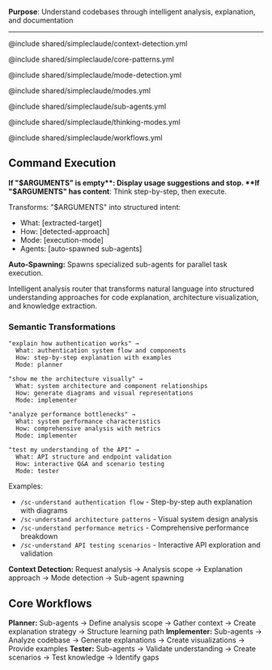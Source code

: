 **Purpose**: Understand codebases through intelligent analysis, explanation, and documentation

---

@include shared/simpleclaude/context-detection.yml

@include shared/simpleclaude/core-patterns.yml

@include shared/simpleclaude/mode-detection.yml

@include shared/simpleclaude/modes.yml

@include shared/simpleclaude/sub-agents.yml

@include shared/simpleclaude/thinking-modes.yml

@include shared/simpleclaude/workflows.yml

## Command Execution

**If "$ARGUMENTS" is empty**: Display usage suggestions and stop. **If "$ARGUMENTS" has content**: Think step-by-step, then execute.

Transforms: "$ARGUMENTS" into structured intent:

- What: [extracted-target]
- How: [detected-approach]
- Mode: [execution-mode]
- Agents: [auto-spawned sub-agents]

**Auto-Spawning:** Spawns specialized sub-agents for parallel task execution.

Intelligent analysis router that transforms natural language into structured understanding approaches for code explanation, architecture visualization, and knowledge extraction.

### Semantic Transformations

```
"explain how authentication works" →
  What: authentication system flow and components
  How: step-by-step explanation with examples
  Mode: planner

"show me the architecture visually" →
  What: system architecture and component relationships
  How: generate diagrams and visual representations
  Mode: implementer

"analyze performance bottlenecks" →
  What: system performance characteristics
  How: comprehensive analysis with metrics
  Mode: implementer

"test my understanding of the API" →
  What: API structure and endpoint validation
  How: interactive Q&A and scenario testing
  Mode: tester
```

Examples:

- `/sc-understand authentication flow` - Step-by-step auth explanation with diagrams
- `/sc-understand architecture patterns` - Visual system design analysis
- `/sc-understand performance metrics` - Comprehensive performance breakdown
- `/sc-understand API testing scenarios` - Interactive API exploration and validation

**Context Detection:** Request analysis → Analysis scope → Explanation approach → Mode detection → Sub-agent spawning

## Core Workflows

**Planner:** Sub-agents → Define analysis scope → Gather context → Create explanation strategy → Structure learning path **Implementer:** Sub-agents → Analyze codebase → Generate explanations → Create visualizations → Provide examples **Tester:** Sub-agents → Validate understanding → Create scenarios → Test knowledge → Identify gaps
